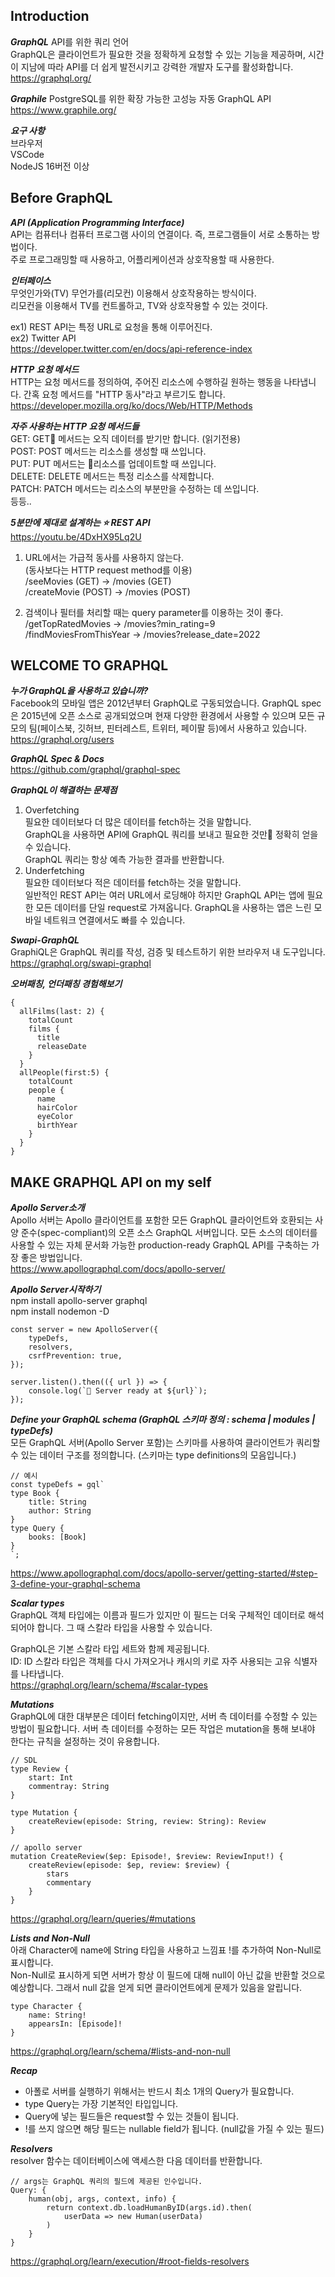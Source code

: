 ## Introduction

***GraphQL***
API를 위한 쿼리 언어  
GraphQL은 클라이언트가 필요한 것을 정확하게 요청할 수 있는 기능을 제공하며, 시간이 지남에 따라 API를 더 쉽게 발전시키고 강력한 개발자 도구를 활성화합니다.  
https://graphql.org/  
  
***Graphile***
PostgreSQL를 위한 확장 가능한 고성능 자동 GraphQL API  
https://www.graphile.org/

***요구 사항***  
브라우저  
VSCode  
NodeJS 16버전 이상


## Before GraphQL

***API (Application Programming Interface)***  
API는 컴퓨터나 컴퓨터 프로그램 사이의 연결이다. 즉, 프로그램들이 서로 소통하는 방법이다.  
주로 프로그래밍할 때 사용하고, 어플리케이션과 상호작용할 때 사용한다.  
  
***인터페이스***  
무엇인가와(TV) 무언가를(리모컨) 이용해서 상호작용하는 방식이다.  
리모컨을 이용해서 TV를 컨트롤하고, TV와 상호작용할 수 있는 것이다.

ex1) REST API는 특정 URL로 요청을 통해 이루어진다.  
ex2) Twitter API  
https://developer.twitter.com/en/docs/api-reference-index

***HTTP 요청 메서드***  
HTTP는 요청 메서드를 정의하여, 주어진 리소스에 수행하길 원하는 행동을 나타냅니다. 간혹 요청 메서드를 "HTTP 동사"라고 부르기도 합니다.  
https://developer.mozilla.org/ko/docs/Web/HTTP/Methods  
  
***자주 사용하는 HTTP 요청 메서드들***  
GET: GET 메서드는 오직 데이터를 받기만 합니다. (읽기전용)  
POST: POST 메서드는 리소스를 생성할 때 쓰입니다.  
PUT: PUT 메서드는 리소스를 업데이트할 때 쓰입니다.  
DELETE: DELETE 메서드는 특정 리소스를 삭제합니다.  
PATCH: PATCH 메서드는 리소스의 부분만을 수정하는 데 쓰입니다.  
등등..

***5분만에 제대로 설계하는 ⭐️ REST API***  
https://youtu.be/4DxHX95Lq2U  
  
1. URL에서는 가급적 동사를 사용하지 않는다.  
(동사보다는 HTTP request method를 이용)  
/seeMovies (GET) -> /movies (GET)  
/createMovie (POST) -> /movies (POST)  
  
2. 검색이나 필터를 처리할 때는 query parameter를 이용하는 것이 좋다.  
/getTopRatedMovies -> /movies?min_rating=9  
/findMoviesFromThisYear -> /movies?release_date=2022


## WELCOME TO GRAPHQL

***누가 GraphQL을 사용하고 있습니까?***  
Facebook의 모바일 앱은 2012년부터 GraphQL로 구동되었습니다. GraphQL spec은 2015년에 오픈 소스로 공개되었으며 현재 다양한 환경에서 사용할 수 있으며 모든 규모의 팀(페이스북, 깃허브, 핀터레스트, 트위터, 페이팔 등)에서 사용하고 있습니다.  
https://graphql.org/users  
  
***GraphQL Spec & Docs***  
https://github.com/graphql/graphql-spec

***GraphQL이 해결하는 문제점***  
1. Overfetching  
필요한 데이터보다 더 많은 데이터를 fetch하는 것을 말합니다.  
GraphQL을 사용하면 API에 GraphQL 쿼리를 보내고 필요한 것만 정확히 얻을 수 있습니다.  
GraphQL 쿼리는 항상 예측 가능한 결과를 반환합니다.
2. Underfetching  
필요한 데이터보다 적은 데이터를 fetch하는 것을 말합니다.  
일반적인 REST API는 여러 URL에서 로딩해야 하지만 GraphQL API는 앱에 필요한 모든 데이터를 단일 request로 가져옵니다. GraphQL을 사용하는 앱은 느린 모바일 네트워크 연결에서도 빠를 수 있습니다.

***Swapi-GraphQL***  
GraphiQL은 GraphQL 쿼리를 작성, 검증 및 테스트하기 위한 브라우저 내 도구입니다.  
https://graphql.org/swapi-graphql

***오버패칭, 언더패칭 경험해보기***

    {
      allFilms(last: 2) {
        totalCount
        films {
          title
          releaseDate
        }
      }
      allPeople(first:5) {
        totalCount
        people {
          name
          hairColor
          eyeColor
          birthYear
        }
      }
    }


## MAKE GRAPHQL API on my self

***Apollo Server소개***  
Apollo 서버는 Apollo 클라이언트를 포함한 모든 GraphQL 클라이언트와 호환되는 사양 준수(spec-compliant)의 오픈 소스 GraphQL 서버입니다. 모든 소스의 데이터를 사용할 수 있는 자체 문서화 가능한 production-ready GraphQL API를 구축하는 가장 좋은 방법입니다.  
https://www.apollographql.com/docs/apollo-server/  
  
***Apollo Server시작하기***  
npm install apollo-server graphql  
npm install nodemon -D  

    const server = new ApolloServer({  
	    typeDefs,  
	    resolvers,  
	    csrfPrevention: true,  
    });  
      
    server.listen().then(({ url }) => {  
	    console.log(`🚀 Server ready at ${url}`);  
    });

***Define your GraphQL schema (GraphQL 스키마 정의 : schema | modules | typeDefs)***    
모든 GraphQL 서버(Apollo Server 포함)는 스키마를 사용하여 클라이언트가 쿼리할 수 있는 데이터 구조를 정의합니다.  (스키마는 type definitions의 모음입니다.)  
```  
// 예시  
const typeDefs = gql`  
type Book {  
	title: String  
	author: String  
}  
type Query {  
	books: [Book]  
}  
`;  
```  
https://www.apollographql.com/docs/apollo-server/getting-started/#step-3-define-your-graphql-schema

***Scalar types***  
GraphQL 객체 타입에는 이름과 필드가 있지만 이 필드는 더욱 구체적인 데이터로 해석되어야 합니다. 그 때 스칼라 타입을 사용할 수 있습니다.  
  
GraphQL은 기본 스칼라 타입 세트와 함께 제공됩니다.  
ID: ID 스칼라 타입은 객체를 다시 가져오거나 캐시의 키로 자주 사용되는 고유 식별자를 나타냅니다.  
https://graphql.org/learn/schema/#scalar-types

***Mutations***  
GraphQL에 대한 대부분은 데이터 fetching이지만, 서버 측 데이터를 수정할 수 있는 방법이 필요합니다. 서버 측 데이터를 수정하는 모든 작업은 mutation을 통해 보내야 한다는 규칙을 설정하는 것이 유용합니다.  
```  
// SDL
type Review {
	start: Int
	commentray: String
}

type Mutation {
	createReview(episode: String, review: String): Review
}

// apollo server
mutation CreateReview($ep: Episode!, $review: ReviewInput!) {  
	createReview(episode: $ep, review: $review) {  
		stars  
		commentary  
	}  
}  
```  
https://graphql.org/learn/queries/#mutations

***Lists and Non-Null***    
아래 Character에 name에 String 타입을 사용하고 느낌표 !를 추가하여 Non-Null로 표시합니다.  
Non-Null로 표시하게 되면 서버가 항상 이 필드에 대해 null이 아닌 값을 반환할 것으로 예상합니다. 그래서 null 값을 얻게 되면 클라이언트에게 문제가 있음을 알립니다.  
```  
type Character {  
	name: String!  
	appearsIn: [Episode]!  
}  
```  
https://graphql.org/learn/schema/#lists-and-non-null

***Recap***  
- 아폴로 서버를 실행하기 위해서는 반드시 최소 1개의 Query가 필요합니다.  
- type Query는 가장 기본적인 타입입니다.  
- Query에 넣는 필드들은 request할 수 있는 것들이 됩니다.  
- !를 쓰지 않으면 해당 필드는 nullable field가 됩니다. (null값을 가질 수 있는 필드)

***Resolvers***  
resolver 함수는 데이터베이스에 액세스한 다음 데이터를 반환합니다.  

    // args는 GraphQL 쿼리의 필드에 제공된 인수입니다.  
    Query: {  
    	human(obj, args, context, info) {  
    		return context.db.loadHumanByID(args.id).then(  
	    		userData => new Human(userData)  
	    	)  
    	}  
    }  

https://graphql.org/learn/execution/#root-fields-resolvers

